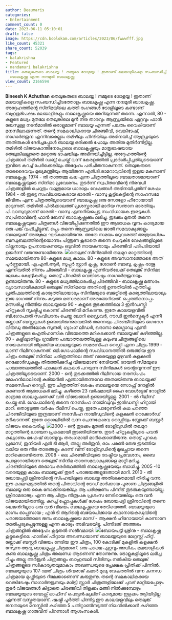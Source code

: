 ```yaml
---
author: Beaumaris
categories:
- Entertainment
comment_count: 0
date: 2023-06-11 05:10:01
draft: false
image: https://cdn.boolokam.com/articles/2023/06/fwwwfff.jpg
like_count: 45321
share_count: 52039
tags:
- balakrishna
- Featured
- nandamuri balakrishna
title: തെലുങ്കരുടെ ബാലയ്യ ! നമ്മുടെ ട്രോളയ്യ ! ഇതാണ് മലയാളികളെ സംബന്ധിച്ചിടത്തോളം
  ബാലകൃഷ്ണ എന്ന നന്ദമൂരി ബാലകൃഷ്ണ
view_count: 2166594
---
```


**Bineesh K Achuthan** തെലുങ്കരുടെ ബാലയ്യ ! നമ്മുടെ ട്രോളയ്യ ! ഇതാണ് മലയാളികളെ സംബന്ധിച്ചിടത്തോളം ബാലകൃഷ്ണ എന്ന നന്ദമൂരി ബാലകൃഷ്ണ. അദ്ദേഹത്തിന്റെ സിനിമയിലെ കത്തി രംഗങ്ങൾ ട്രോളിലൂടെ കണ്ടാണ് ബഹുഭൂരിപക്ഷം മലയാളികളും ബാലകൃഷ്ണയെ അറിയുന്നത് തന്നെ. എന്നാൽ, 80 - കളുടെ മധ്യം മുതലേ തെലുങ്കിലെ മുൻ നിര താരവും ആന്ധ്രയിലെ ഏറ്റവും ഫാൻ ബേസുള്ള നടൻമാരിൽ ഒരാളുമാണ് ബാലയ്യ എന്നത് പലരും വൈകിയാണ് മനസിലാക്കുന്നത്. തന്റെ സമകാലികരായ ചിരഞ്ജീവി, വെങ്കിടേഷ്, നാഗാർജ്ജുന എന്നിവരെല്ലാം തമിഴിലും ഹിന്ദിയിലും അഭിനയിച്ച് ആന്ധ്രയുടെ അതിരുകൾ ദേദിച്ചപ്പോൾ ബാലയ്യ ഒരിക്കൽ പോലും അതിനു മുതിർന്നിട്ടില്ല. തമിഴിൽ വിജയകാന്തിനേപ്പോലെ ബാലകൃഷ്ണയും മാതൃഭാഷയായ തെലുങ്കിലല്ലാതെ മറ്റൊരു ഭാഷയിലും അഭിനയിച്ചിട്ടില്ല. അദ്ദേഹത്തിന്റെ ചിത്രങ്ങൾ തമിഴിൽ ഡബ്ബ് ചെയ്ത് വന്ന് കേരളത്തിൽ പ്രദർശിപ്പിച്ചതിലൂടെയാണ് ഇവിടെ കുറച്ച് പേർക്കെങ്കിലും അദ്ദേഹം പരിചിതനാകുന്നത്. [](https://cdn.boolokam.com/articles/2023/06/dqddd-1.jpg)തെലുങ്കരുടെ താരദൈവവും മുഖ്യമന്ത്രിയും ആയിരുന്ന എൻ.ടി.രാമറാവുവിന്റെ ഇളയ മകനാണ് ബാലകൃഷ്ണ. 1974 - ൽ താത്തമ്മ കല എന്ന ചിത്രത്തിലൂടെ ബാലതാരമായാണ് ബാലകൃഷ്ണയുടെ സിനിമാ പ്രവേശനം. തുടർന്ന് സ്വപിതാവിന്റെ നിരവധി ചിത്രങ്ങളിൽ ചെറുതും വലുതുമായ ധാരാളം വേഷങ്ങൾ അഭിനയിച്ചതിന് ശേഷം 1984 - ൽ ഇരട്ട സംവിധായകരായ ഭാരതി - വാസു കൂട്ട്കെട്ടിന്റെ സാഹസമേ ജീവിതം എന്ന ചിത്രത്തിലൂടെയാണ് ബാലകൃഷ്ണ ഒരു സോളോ ഹീറോയായി മാറുന്നത്. തമിഴിൽ പിൽക്കാലത്ത് പ്രശസ്തരായി മാറിയ സന്താന ഭാരതിയും പി.വാസുവുമാണ് ഭാരതി - വാസു എന്നറിയപ്പെട്ട സംവിധായക ഇരട്ടകൾ. സ്വപിതാവിന്റെ ഫാൻ ബേസ് ബാലകൃഷ്ണക്കും ലഭിച്ചു. തുടക്കം മുതൽ തന്നെ ബാലകൃഷ്ണയുടെ ചിത്രങ്ങൾ വിജയിപ്പിക്കുന്നതിൽ ഈ ആരാധക വൃന്ദം കാര്യമായ ഒരു പങ്ക് വഹിച്ചിട്ടുണ്ട്. ഒപ്പം തന്നെ ആന്ധ്രയിലെ ജാതി സമവാക്യങ്ങളും ബാലയ്യക്ക് അനുകൂല ഘടകമായിരുന്നു. അതേ സമയം മറുവശത്ത് അത്രയധികം ബന്ധുബലത്തിന്റെയൊന്നും പിന്തുണ കൂടാതെ തന്നെ ചെറുകിട വേഷങ്ങളിലൂടെ വില്ലനായും ഉപനായകനായും ഒടുവിൽ നായകനായും ചിരഞ്ജീവി പടിപടിയായി ഉയർന്ന് വരുന്നുണ്ടായിരുന്നു. [![](https://cdn.boolokam.com/articles/2023/06/fwwwfff.jpg)](https://cdn.boolokam.com/articles/2023/06/fwwwfff.jpg)തെലുങ്ക് സിനിമയിൽ തലമുറ മാറ്റത്തിന്റെ സമയമായിരുന്നു 80-കളുടെ മധ്യ കാലം. 80 -കളുടെ അവസാനത്തോടെ അത് പൂർണ്ണമായി. എ.എൻ.ആർ, സൂപ്പർ സ്റ്റാർ കൃഷ്ണ, ശോഭൻ ബാബു, കൃഷ്ണം രാജു എന്നിവരിൽ നിന്നും ചിരഞ്ജീവി - ബാലകൃഷ്ണ എന്നിവരിലേക്ക് തെലുങ്ക് സിനിമാ ലോകം കേന്ദ്രീകരിച്ചു. തൊട്ട് പിറകിൽ വെങ്കിടേഷും നാഗാർജ്ജുനയും ഉണ്ടായിരുന്നു. 80 - കളുടെ മധ്യത്തിലാരംഭിച്ച ചിരഞ്ജീവി - ബാലകൃഷ്ണ മത്സരം വ്യാവസായികമായി തെലുങ്ക് സിനിമയെ അതിന്റെ ഉന്നതിയിൽ എത്തിച്ചു. പ്രതിഫലത്തിന്റെ കാര്യത്തിലായാലും സിനിമയുടെ ബജറ്റിന്റെ കാര്യത്തിലായാലും ഇരു ഭാഗത്ത് നിന്നും കടുത്ത മത്സരമാണ് അരങ്ങേറിയത്. ഒപ്പത്തിനൊപ്പം മത്സരിച്ചു നീങ്ങിയ ബാലയ്യയെ 90 - കളുടെ തുടക്കത്തിലെ 3 ഇൻഡസ്ട്രി ഹിറ്റുകൾ സൃഷ്ടിച്ചു കൊണ്ട് ചിരഞ്ജീവി മറികടന്നു. ഇതേ കാലയളവിൽ ബി.ഗോപാൽ സംവിധാനം ചെയ്ത ലോറി ഡ്രൈവർ, റൗഡി ഇൻസ്പെക്ടർ എന്നീ ബ്ലോക്ക് ബസ്റ്ററുകൾ ഉണ്ടായിരുന്നുവെങ്കിൽ തന്നെയും ചിരഞ്ജീവിയുടെ ജഗദേഗ വീരുഡു അതിലോക സുന്ദരി, ഗ്യാംഗ് ലീഡർ, ഖരാനാ മൊഗ്ഗാഡു എന്നീ ചിത്രങ്ങളുടെ ഐതിഹാസിക വിജയത്തെ മറികടക്കാൻ ബാലയ്യക്ക് കഴിഞ്ഞില്ല. 90 - കളിലുടനീളം ഗ്രാമീണ പശ്ചാത്തലത്തിലുള്ള കുടുംബ ചിത്രങ്ങളിലെ നായകനായി തിളങ്ങിയ ബാലയ്യയുടെ സമരസിംഹ റെഡ്ഡി എന്ന ചിത്രം 1999 - ലാണ് റിലീസാകുന്നത്. ബി.ഗോപാലിന്റെ സംവിധാനത്തിൽ ഒരുങ്ങിയ ഈ ചിത്രം തെലുങ്ക് സിനിമാ ചരിത്രത്തിലെ അത് വരെയുള്ള മുഴുവൻ കളക്ഷൻ റെക്കോർഡുകളും തിരുത്തിക്കുറിച്ച വിജയമാണ് നേടിയത്. രായൽ സീമയുടെ പശ്ചാത്തലത്തിൽ ഫാക്ഷൻ കഥകൾ പറയുന്ന സിനിമകൾ ട്രെന്റാവുന്നത് ഈ ചിത്രത്തിലൂടെയാണ്. 2000 - ന്റെ തുടക്കത്തിൽ റിലീസായ നരസിംഹം മോഹൻലാലിന്റെ കരിയറിൽ എന്തായിരുന്നുവോ അതായിരുന്നു ബാലയ്യക്ക് സമരസിംഹ റെഡ്ഡി. ഈ ചിത്രത്തിന് ശേഷം ബാലയ്യയെ സോഫ്റ്റ് റോളിൽ കാണാൻ ആരാധകർ മടിച്ചു. കഴിഞ്ഞ 23 വർഷമായി ഹൈ വോൾട്ടേജ് റോളിൽ മാത്രമേ ബാലകൃഷണക്ക് വൻ വിജയങ്ങൾ ഉണ്ടായിട്ടുള്ളൂ. 2001 - ൽ റീലീസ് ചെയ്ത ബി. ഗോപാലിന്റെ തന്നെ നരസിംഹ നായിഡുവും ഇൻഡസ്ട്രി ഹിറ്റായി മാറി. തൊട്ടടുത്ത വർഷം റീലീസ് ചെയ്ത, ഇതേ പാറ്റേണിൽ കഥ പറഞ്ഞ ചിരഞ്ജീവിയുടെ ഇന്ദ്രയാണ് നരസിംഹ നായിഡുവിന്റെ കളക്ഷൻ റെക്കോർഡ് മറികടന്നത്. ഇതേ ശൈലിയിൽ വന്ന ചെന്നകേശവ റെഡ്ഡിയും ബ്ലോക്ക് ബസ്റ്റർ വിജയം കൈവരിച്ചു. [![](https://cdn.boolokam.com/articles/2023/06/qd.jpg)](https://cdn.boolokam.com/articles/2023/06/qd.jpg)2000 - ന്റെ തുടക്കം മുതൽ ടോളിവുഡിൽ തലമുറ മാറ്റത്തിന്റെ ലാഞ്ചന പ്രകടമായി തുടങ്ങിയിരുന്നു. തുടർ ഹിറ്റുകളിലൂടെ പവൻ കല്യാണും മഹേഷ് ബാബുവും തരംഗമായി മാറിക്കൊണ്ടിരുന്നു. തൊട്ട് പുറകെ പ്രഭാസ്, ജൂനിയർ എൻ ടി ആർ, അല്ലു അർജുൻ, രാം ചരൺ തേജ തുടങ്ങിയ വലിയ ഒരു നിര താരങ്ങളും കടന്ന് വന്ന് ടോളിവുഡിന്റെ മുഖച്ഛായ തന്നെ മാറിക്കൊണ്ടിരുന്നു. 2008 - ലെ ചിരഞ്ജീവിയുടെ രാഷ്ട്രീയ പ്രവേശനം, ബൈ പോളാറായിരുന്ന തെലുങ്ക് സിനിമ താരസമവാക്യങ്ങളെ മാറ്റി മറിച്ചു. ചിരഞ്ജീവിയുടെ അഭാവം ഒരർത്ഥത്തിൽ ബാലകൃഷ്ണയേയും ബാധിച്ചു. 2005 -10 വരെയുള്ള കാലം ബാലയ്യക്ക് തുടർ പരാജയങ്ങളുടേതായി മാറി. 2010 - ൽ ബോയപ്പട്ടി ശ്രീനുവിന്റെ സിംഹയിലൂടെ ബാലയ്യ അതിശക്തമായി തിരിച്ചു വന്നു. ഈ കാലഘട്ടത്തിൽ തന്റെ പിതാവിന്റെ ട്രേഡ് മാർക്കായ പുരാണ ചിത്രങ്ങളിൽ ബാലയ്യ ഒരു കൈ നോക്കിയെങ്കിലും ആ പരീക്ഷണം പിന്നീട് തുടരുകയുണ്ടായില്ല. ശ്രീരാമരാജ്യം എന്ന ആ ചിത്രം നിരൂപക പ്രശംസ നേടിയെങ്കിലും ഒരു വൻ വിജയമായിരുന്നില്ല. കുറച്ച് ഫ്ലോപ്പുകൾക്ക് ശേഷം ബോയപട്ടി ശ്രീനുവിന്റെ തന്നെ ലെജൻറിലൂടെ ഒരു വൻ വിജയം ബാലകൃഷ്ണയെ തേടിയെത്തി. ബാലയ്യയുടെ മാഗ്നം ഓപ്പസായ ; എൻ ടി ആറിന്റെ ബയോപിക്കായ കഥാനായകഡുവിന്റെ പരാജയത്തോടെ ജനം ബാലകൃഷ്ണയെ മാസ് - ആക്ഷൻ ഹീറോയായി കാണാനേ താൽപ്പര്യപ്പെടുന്നുള്ളൂ എന്ന കാര്യം അടിവരയിട്ടു. പിന്നീടത് അത്തരം ചിത്രങ്ങളിൽ അദ്ദേഹം കൂടുതൽ സജീവമായി. [![](https://cdn.boolokam.com/articles/2023/06/dqqq-1024x614.webp)](https://cdn.boolokam.com/articles/2023/06/dqqq.webp)ബോയപട്ടി ശ്രീനു - ബാലകൃഷ്ണ കൂട്ടുകെട്ടിലെ ഹാട്രിക് ഹിറ്റായ അഖണ്ഡയാണ് ബാലയ്യയുടെ ലേറ്റസ്റ്റ് ഹിറ്റ്. ബ്ലോക്ക് ബസ്റ്റർ വിജയം നേടിയ ഈ ചിത്രം, 100 കോടിക്ക് മുകളിൽ കളക്ഷൻ നേടുന്ന ആദ്യ ബാലകൃഷ്ണ ചിത്രമാണ്. ഒരു പക്ഷെ ഏറ്റവും അധികം മലയാളികൾ കണ്ട ബാലകൃഷ്ണ ചിത്രം അഖണ്ഡ ആണെന്ന് തോന്നുന്നു. ട്രോളുകളിലൂടെ ലഭിച്ച റീച്ചും അല്ലു അർജുൻ ചിത്രങ്ങളും ബാഹുബലി സീരീസും നൽകിയ തെലുങ്ക് ചിത്രങ്ങളുടെ സ്വീകാര്യതയുമാകാം അഖണ്ഡയുടെ പ്രേക്ഷക പ്രീതിക്ക് പിന്നിൽ. ബാലയ്യയുടെ 107-ാമത് ചിത്രം ശിവരാജ് കുമാർ മുഖ്യ വേഷത്തിൽ വന്ന കന്നഡ ചിത്രമായ മുഫ്തിയുടെ റീമേക്കാണെന്ന് കരുതുന്നു. തന്റെ സമകാലികരായ വെങ്കിടേഷും നാഗാർജ്ജുനയും മൾട്ടി സ്റ്റാർ ചിത്രങ്ങളിലേക്ക് ചുവട് മാറ്റിയപ്പോഴും തുടർ വിജയങ്ങൾ കിട്ടാതെ ചിരഞ്ജീവി തിളക്കം മങ്ങി നിൽക്കുമ്പോഴും ബാലയ്യയുടെ ബോക്സ് ഓഫീസ് പൊട്ടൻഷ്യലിന് കാര്യമായ ഇളക്കം തട്ടിയിട്ടില്ല എന്നത് വസ്തുതയാണ്. ഷഷ്ഠി പൂർത്തി പിന്നിട്ട ഈ കാലയളവിലും തെലുങ്ക് ജനതയുടെ മനസ്സിൽ കഴിഞ്ഞ 5 പതീറ്റാണ്ടിനടുത്ത് നിലവിൽക്കാൻ കഴിഞ്ഞ ബാലകൃഷ്ണ ഗാരുവിന് പിറന്നാൾ ആശംസകൾ.